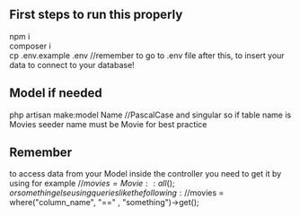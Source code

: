 ## First steps to run this properly

npm i  
composer i  
cp .env.example .env //remember to go to .env file after this, to insert your data to connect to your database!

## Model if needed

php artisan make:model Name //PascalCase and singular so if table name is Movies seeder name must be Movie for best practice

## Remember

to access data from your Model inside the controller you need to get it by using for example //$movies = Movie::all(); or something else using queries like the following: //$movies = where("column_name", "==" , "something")->get();
